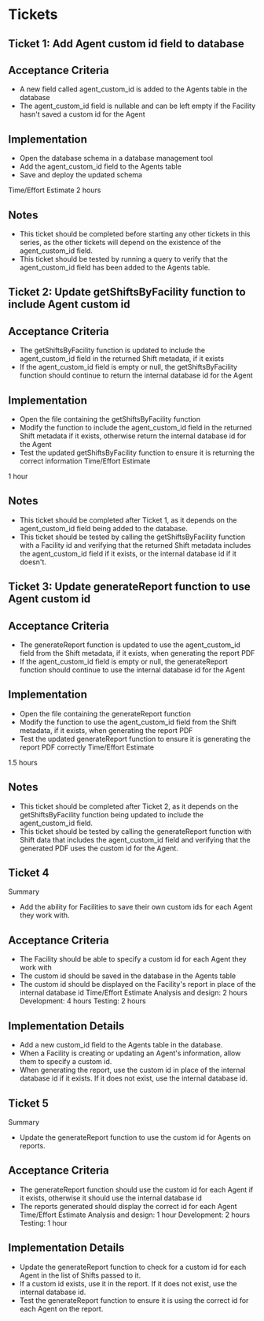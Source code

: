 # Tickets

## Ticket 1: Add Agent custom id field to database
## Acceptance Criteria
- A new field called agent_custom_id is added to the Agents table in the database
- The agent_custom_id field is nullable and can be left empty if the Facility hasn't saved a custom id for the Agent
## Implementation

- Open the database schema in a database management tool
- Add the agent_custom_id field to the Agents table
- Save and deploy the updated schema

Time/Effort Estimate
2 hours
## Notes

- This ticket should be completed before starting any other tickets in this series, as the other tickets will depend on the existence of the agent_custom_id field.
- This ticket should be tested by running a query to verify that the agent_custom_id field has been added to the Agents table.

## Ticket 2: Update getShiftsByFacility function to include Agent custom id
## Acceptance Criteria

- The getShiftsByFacility function is updated to include the agent_custom_id field in the returned Shift metadata, if it exists
- If the agent_custom_id field is empty or null, the getShiftsByFacility function should continue to return the internal database id for the Agent
## Implementation

- Open the file containing the getShiftsByFacility function
- Modify the function to include the agent_custom_id field in the returned Shift metadata if it exists, otherwise return the internal database id for the Agent
- Test the updated getShiftsByFacility function to ensure it is returning the correct information
Time/Effort Estimate

1 hour
## Notes

- This ticket should be completed after Ticket 1, as it depends on the agent_custom_id field being added to the database.
- This ticket should be tested by calling the getShiftsByFacility function with a Facility id and verifying that the returned Shift metadata includes the agent_custom_id field if it exists, or the internal database id if it doesn't.


## Ticket 3: Update generateReport function to use Agent custom id
## Acceptance Criteria

- The generateReport function is updated to use the agent_custom_id field from the Shift metadata, if it exists, when generating the report PDF
- If the agent_custom_id field is empty or null, the generateReport function should continue to use the internal database id for the Agent
## Implementation

- Open the file containing the generateReport function
- Modify the function to use the agent_custom_id field from the Shift metadata, if it exists, when generating the report PDF
- Test the updated generateReport function to ensure it is generating the report PDF correctly
Time/Effort Estimate

1.5 hours
## Notes

- This ticket should be completed after Ticket 2, as it depends on the getShiftsByFacility function being updated to include the agent_custom_id field.
- This ticket should be tested by calling the generateReport function with Shift data that includes the agent_custom_id field and verifying that the generated PDF uses the custom id for the Agent.

## Ticket 4
Summary
- Add the ability for Facilities to save their own custom ids for each Agent they work with.

## Acceptance Criteria
- The Facility should be able to specify a custom id for each Agent they work with
- The custom id should be saved in the database in the Agents table
- The custom id should be displayed on the Facility's report in place of the internal database id
Time/Effort Estimate
Analysis and design: 2 hours
Development: 4 hours
Testing: 2 hours

## Implementation Details
- Add a new custom_id field to the Agents table in the database.
- When a Facility is creating or updating an Agent's information, allow them to specify a custom id.
- When generating the report, use the custom id in place of the internal database id if it exists. If it does not exist, use the internal database id.

## Ticket 5
Summary
- Update the generateReport function to use the custom id for Agents on reports.

## Acceptance Criteria
- The generateReport function should use the custom id for each Agent if it exists, otherwise it should use the internal database id
- The reports generated should display the correct id for each Agent
Time/Effort Estimate
Analysis and design: 1 hour
Development: 2 hours
Testing: 1 hour

## Implementation Details
- Update the generateReport function to check for a custom id for each Agent in the list of Shifts passed to it.
- If a custom id exists, use it in the report. If it does not exist, use the internal database id.
- Test the generateReport function to ensure it is using the correct id for each Agent on the report.


